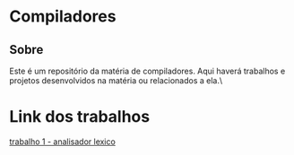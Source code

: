 # Compiladores
## Sobre
Este é um repositório da matéria de compiladores. Aqui haverá trabalhos e projetos desenvolvidos na matéria ou relacionados a ela.\

# Link dos trabalhos
[trabalho 1 - analisador lexico](https://github.com/augustodsgv/compiladores/tree/main/t1)
